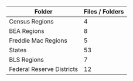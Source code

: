 | Folder                    |   Files / Folders |
|---------------------------|-------------------|
| Census Regions            |                 4 |
| BEA Regions               |                 8 |
| Freddie Mac Regions       |                 5 |
| States                    |                53 |
| BLS Regions               |                 7 |
| Federal Reserve Districts |                12 |